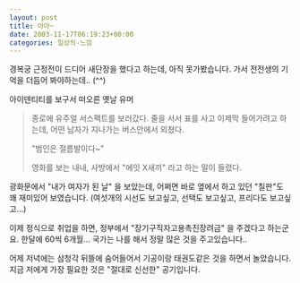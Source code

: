 ```yaml
---
layout: post
title: 아아~
date: 2003-11-17T06:19:23+00:00
categories: 일상의-느낌
---
```

경복궁 근정전이 드디어 새단장을 했다고 하는데, 아직 못가봤습니다. 가서 전전생의 기억을 더듬어 봐야하는데.. (^^)

아이덴티티를 보구서 떠오른 옛날 유머

<blockquote>종로에 유주얼 서스펙트를 보러갔다. 줄을 서서 표를 사고 이제막 들어가려고 하는데, 어떤 남자가 지나가는 버스안에서 외쳤다.

"범인은 절름발이다~"

영화를 보는 내내, 사방에서 "에잇 X새끼" 라고 하는 말이 들렸다.</blockquote>

광화문에서 "내가 여자가 된 날" 을 보았는데, 어쩌면 바로 옆에서 하고 있던 "칠판"도 꽤 재미있어 보였습니다. (여섯개의 시선도 보고싶고, 선택도 보고싶고, 프리다도 보고싶고...)

이제 정식으로 취업을 하면, 정부에서 "장기구직자고용촉진장려금" 을 주겠다고 하는군요. 한달에 60씩 6개월... 국가는 나를 해서 정말 많은 것을 주고있습니다..

어제 저녁에는 삼청각 뒤뜰에 숨어들어서 기공이랑 태권도같은 것을 하면서 놀았습니다. 지금 저에게 가장 필요한 것은 "절대로 신선한" 공기입니다.
